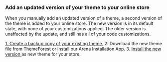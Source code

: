 ### Add an updated version of your theme to your online store

When you manually add an updated version of a theme, a second version of the theme is added to your online store. The new version is in its default state, with none of your customizations applied. The older version is unaffected by the update, and still has all of your code customizations.

[1. Create a backup copy of your existing theme.](https://help.shopify.com/en/manual/using-themes/managing-themes/duplicating-themes)
2. Download the new theme file from ThemeForest or install our Arena Installation App.
3. [Install the new version ](/README.md)as new theme for your store. 
